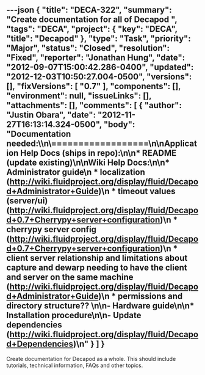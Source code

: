 ---json
{
  "title": "DECA-322",
  "summary": "Create documentation for all of Decapod ",
  "tags": "DECA",
  "project": {
    "key": "DECA",
    "title": "Decapod"
  },
  "type": "Task",
  "priority": "Major",
  "status": "Closed",
  "resolution": "Fixed",
  "reporter": "Jonathan Hung",
  "date": "2012-09-07T15:00:42.286-0400",
  "updated": "2012-12-03T10:50:27.004-0500",
  "versions": [],
  "fixVersions": [
    "0.7"
  ],
  "components": [],
  "environment": null,
  "issueLinks": [],
  "attachments": [],
  "comments": [
    {
      "author": "Justin Obara",
      "date": "2012-11-27T16:13:14.324-0500",
      "body": "Documentation needed:\\\n\\==================\n\nApplication Help Docs (ships in repo):\n\n* README (update existing)\n\nWiki Help Docs:\n\n* Administrator guide\n  * localization (<http://wiki.fluidproject.org/display/fluid/Decapod+Administrator+Guide>)\n  * timeout values (server/ui) (<http://wiki.fluidproject.org/display/fluid/Decapod+0.7+Cherrypy+server+configuration>)\n  * cherrypy server config (<http://wiki.fluidproject.org/display/fluid/Decapod+0.7+Cherrypy+server+configuration>)\n  * client server relationship and limitations about capture and dewarp needing to have the client and server on the same machine (<http://wiki.fluidproject.org/display/fluid/Decapod+Administrator+Guide>)\n  * permissions and directory structure??&#x20;\n\n- Hardware guide\n\n* Installation procedure\n\n- Update dependencies (<http://wiki.fluidproject.org/display/fluid/Decapod+Dependencies>)\n"
    }
  ]
}
---
Create documentation for Decapod as a whole. This should include tutorials, technical information, FAQs and other topics.

        